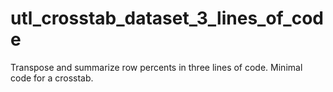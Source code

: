 # utl_crosstab_dataset_3_lines_of_code
Transpose and summarize row percents in three lines of code.  Minimal code for a crosstab.
